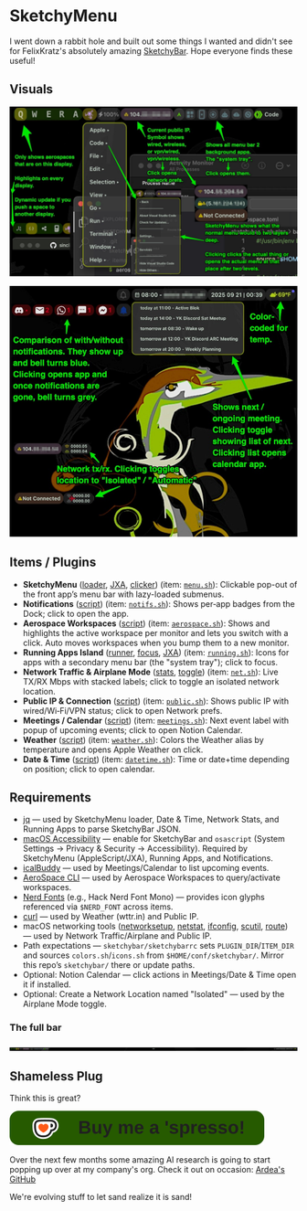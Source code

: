 # SketchyMenu
I went down a rabbit hole and built out some things I wanted and didn't see for FelixKratz's absolutely amazing [SketchyBar](https://github.com/FelixKratz/SketchyBar). Hope everyone finds these useful!

## Visuals
![Main features 1](sketchybar/images/main-features-1.jpg)

![Main features 2](sketchybar/images/main-features-2.jpg)


## Items / Plugins
- **SketchyMenu** ([loader](sketchybar/plugins/sketchymenu/app_menu.sh), [JXA](sketchybar/plugins/sketchymenu/get_menu.js), [clicker](sketchybar/plugins/sketchymenu/click_menu_item.applescript)) (item: [`menu.sh`](sketchybar/items/menu.sh)): Clickable pop-out of the front app’s menu bar with lazy-loaded submenus.
- **Notifications** ([script](sketchybar/plugins/notifications.sh)) (item: [`notifs.sh`](sketchybar/items/notifs.sh)): Shows per‑app badges from the Dock; click to open the app.
- **Aerospace Workspaces** ([script](sketchybar/plugins/aerospace.sh)) (item: [`aerospace.sh`](sketchybar/items/aerospace.sh)): Shows and highlights the active workspace per monitor and lets you switch with a click. Auto moves workspaces when you bump them to a new monitor.
- **Running Apps Island** ([runner](sketchybar/plugins/bar_apps/running_apps.sh), [focus](sketchybar/plugins/bar_apps/app_focus.sh), [JXA](sketchybar/plugins/bar_apps/get_running_apps.applescript)) (item: [`running.sh`](sketchybar/items/running.sh)): Icons for apps with a secondary menu bar (the "system tray"); click to focus.
- **Network Traffic & Airplane Mode** ([stats](sketchybar/plugins/net/network_stats.sh), [toggle](sketchybar/plugins/net/toggle_airplane.sh)) (item: [`net.sh`](sketchybar/items/net.sh)): Live TX/RX Mbps with stacked labels; click to toggle an isolated network location.
- **Public IP & Connection** ([script](sketchybar/plugins/get_public_ip.sh)) (item: [`public.sh`](sketchybar/items/public.sh)): Shows public IP with wired/Wi‑Fi/VPN status; click to open Network prefs.
- **Meetings / Calendar** ([script](sketchybar/plugins/calendar_info.sh)) (item: [`meetings.sh`](sketchybar/items/meetings.sh)): Next event label with popup of upcoming events; click to open Notion Calendar.
- **Weather** ([script](sketchybar/plugins/weather.sh)) (item: [`weather.sh`](sketchybar/items/weather.sh)): Colors the Weather alias by temperature and opens Apple Weather on click.
- **Date & Time** ([script](sketchybar/plugins/datetime.sh)) (item: [`datetime.sh`](sketchybar/items/datetime.sh)): Time or date+time depending on position; click to open calendar.


## Requirements
- [jq](https://github.com/jqlang/jq) — used by SketchyMenu loader, Date & Time, Network Stats, and Running Apps to parse SketchyBar JSON.
- [macOS Accessibility](https://support.apple.com/guide/mac-help/allow-accessibility-apps-mchlp10317/mac) — enable for SketchyBar and `osascript` (System Settings → Privacy & Security → Accessibility). Required by SketchyMenu (AppleScript/JXA), Running Apps, and Notifications.
- [icalBuddy](https://hasseg.org/icalBuddy/) — used by Meetings/Calendar to list upcoming events.
- [AeroSpace CLI](https://github.com/nikitabobko/AeroSpace) — used by Aerospace Workspaces to query/activate workspaces.
- [Nerd Fonts](https://www.nerdfonts.com/) (e.g., Hack Nerd Font Mono) — provides icon glyphs referenced via `$NERD_FONT` across items.
- [curl](https://curl.se/) — used by Weather (wttr.in) and Public IP.
- macOS networking tools ([networksetup](https://ss64.com/osx/networksetup.html), [netstat](https://ss64.com/osx/netstat.html), [ifconfig](https://ss64.com/osx/ifconfig.html), [scutil](https://ss64.com/osx/scutil.html), [route](https://ss64.com/osx/route.html)) — used by Network Traffic/Airplane and Public IP.
- Path expectations — `sketchybar/sketchybarrc` sets `PLUGIN_DIR`/`ITEM_DIR` and sources `colors.sh`/`icons.sh` from `$HOME/conf/sketchybar/`. Mirror this repo’s `sketchybar/` there or update paths.
- Optional: Notion Calendar — click actions in Meetings/Date & Time open it if installed.
- Optional: Create a Network Location named "Isolated" — used by the Airplane Mode toggle.


### The full bar
![Full bar](sketchybar/images/full-bar.jpg)


## Shameless Plug
Think this is great?

[![ko-fi](https://github.com/Sinjhin/SketchyMenu/blob/main/githubbutton_sm.svg)](https://ko-fi.com/O4O11LKWGF)

Over the next few months some amazing AI research is going to start popping up over at my company's org. Check it out on occasion: [Ardea's GitHub](https://github.com/ArdeaAI)

We're evolving stuff to let sand realize it is sand!
